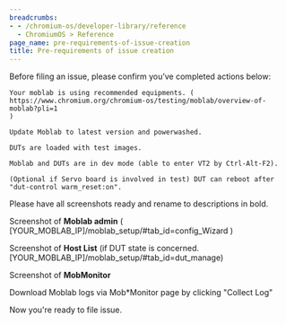 ```yaml
---
breadcrumbs:
- - /chromium-os/developer-library/reference
  - ChromiumOS > Reference
page_name: pre-requirements-of-issue-creation
title: Pre-requirements of issue creation
---
```


Before filing an issue, please confirm you’ve completed actions below:

    Your moblab is using recommended equipments. (
    https://www.chromium.org/chromium-os/testing/moblab/overview-of-moblab?pli=1
    )

    Update Moblab to latest version and powerwashed.

    DUTs are loaded with test images.

    Moblab and DUTs are in dev mode (able to enter VT2 by Ctrl-Alt-F2).

    (Optional if Servo board is involved in test) DUT can reboot after
    "dut-control warm_reset:on".

Please have all screenshots ready and rename to descriptions in bold.

Screenshot of **Moblab admin** (
\[YOUR_MOBLAB_IP\]/moblab_setup/#tab_id=config_Wizard )

Screenshot of **Host List** (if DUT state is concerned.
\[YOUR_MOBLAB_IP\]/moblab_setup/#tab_id=dut_manage)

Screenshot of **MobMonitor**

Download Moblab logs via Mob\*Monitor page by clicking "Collect Log"

Now you're ready to file issue.
